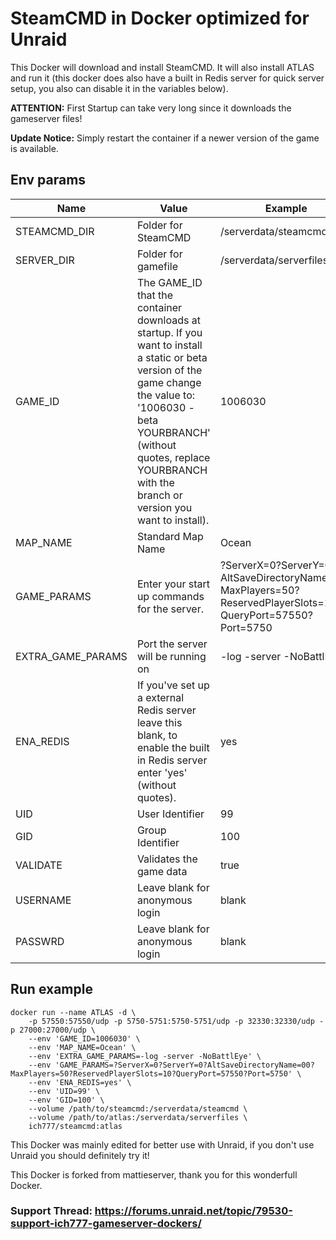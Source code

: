 # SteamCMD in Docker optimized for Unraid
This Docker will download and install SteamCMD. It will also install ATLAS and run it (this docker does also have a built in Redis server for quick server setup, you also can disable it in the variables below).

**ATTENTION:** First Startup can take very long since it downloads the gameserver files!

**Update Notice:** Simply restart the container if a newer version of the game is available.

## Env params
| Name | Value | Example |
| --- | --- | --- |
| STEAMCMD_DIR | Folder for SteamCMD | /serverdata/steamcmd |
| SERVER_DIR | Folder for gamefile | /serverdata/serverfiles |
| GAME_ID | The GAME_ID that the container downloads at startup. If you want to install a static or beta version of the game change the value to: '1006030 -beta YOURBRANCH' (without quotes, replace YOURBRANCH with the branch or version you want to install). | 1006030 |
| MAP_NAME | Standard Map Name | Ocean |
| GAME_PARAMS | Enter your start up commands for the server. | ?ServerX=0?ServerY=0?AltSaveDirectoryName=00?MaxPlayers=50?ReservedPlayerSlots=10?QueryPort=57550?Port=5750 |
| EXTRA_GAME_PARAMS | Port the server will be running on | -log -server -NoBattlEye |
| ENA_REDIS | If you've set up a external Redis server leave this blank, to enable the built in Redis server enter 'yes' (without quotes). | yes |
| UID | User Identifier | 99 |
| GID | Group Identifier | 100 |
| VALIDATE | Validates the game data | true |
| USERNAME | Leave blank for anonymous login | blank |
| PASSWRD | Leave blank for anonymous login | blank |

## Run example
```
docker run --name ATLAS -d \
	-p 57550:57550/udp -p 5750-5751:5750-5751/udp -p 32330:32330/udp -p 27000:27000/udp \
	--env 'GAME_ID=1006030' \
	--env 'MAP_NAME=Ocean' \
	--env 'EXTRA_GAME_PARAMS=-log -server -NoBattlEye' \
	--env 'GAME_PARAMS=?ServerX=0?ServerY=0?AltSaveDirectoryName=00?MaxPlayers=50?ReservedPlayerSlots=10?QueryPort=57550?Port=5750' \
	--env 'ENA_REDIS=yes' \
	--env 'UID=99' \
	--env 'GID=100' \
	--volume /path/to/steamcmd:/serverdata/steamcmd \
	--volume /path/to/atlas:/serverdata/serverfiles \
	ich777/steamcmd:atlas
```

This Docker was mainly edited for better use with Unraid, if you don't use Unraid you should definitely try it!

This Docker is forked from mattieserver, thank you for this wonderfull Docker.

### Support Thread: https://forums.unraid.net/topic/79530-support-ich777-gameserver-dockers/